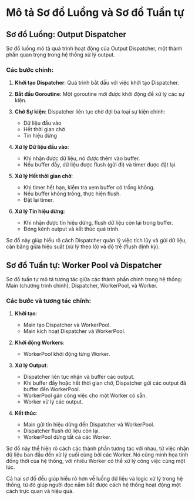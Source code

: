 # Mô tả Sơ đồ Luồng và Sơ đồ Tuần tự

## Sơ đồ Luồng: Output Dispatcher

Sơ đồ luồng mô tả quá trình hoạt động của Output Dispatcher, một thành phần quan trọng trong hệ thống xử lý output.

### Các bước chính:

1. **Khởi tạo Dispatcher**: Quá trình bắt đầu với việc khởi tạo Dispatcher.

2. **Bắt đầu Goroutine**: Một goroutine mới được khởi động để xử lý các sự kiện.

3. **Chờ Sự kiện**: Dispatcher liên tục chờ đợi ba loại sự kiện chính:
   - Dữ liệu đầu vào
   - Hết thời gian chờ
   - Tín hiệu dừng

4. **Xử lý Dữ liệu đầu vào**:
   - Khi nhận được dữ liệu, nó được thêm vào buffer.
   - Nếu buffer đầy, dữ liệu được flush (gửi đi) và timer được đặt lại.

5. **Xử lý Hết thời gian chờ**:
   - Khi timer hết hạn, kiểm tra xem buffer có trống không.
   - Nếu buffer không trống, thực hiện flush.
   - Đặt lại timer.

6. **Xử lý Tín hiệu dừng**:
   - Khi nhận được tín hiệu dừng, flush dữ liệu còn lại trong buffer.
   - Đóng kênh output và kết thúc quá trình.

Sơ đồ này giúp hiểu rõ cách Dispatcher quản lý việc tích lũy và gửi dữ liệu, cân bằng giữa hiệu suất (xử lý theo lô) và độ trễ (flush định kỳ).

## Sơ đồ Tuần tự: Worker Pool và Dispatcher

Sơ đồ tuần tự mô tả tương tác giữa các thành phần chính trong hệ thống: Main (chương trình chính), Dispatcher, WorkerPool, và Worker.

### Các bước và tương tác chính:

1. **Khởi tạo**:
   - Main tạo Dispatcher và WorkerPool.
   - Main kích hoạt Dispatcher và WorkerPool.

2. **Khởi động Workers**:
   - WorkerPool khởi động từng Worker.

3. **Xử lý Output**:
   - Dispatcher liên tục nhận và buffer các output.
   - Khi buffer đầy hoặc hết thời gian chờ, Dispatcher gửi các output đã buffer đến WorkerPool.
   - WorkerPool gán công việc cho một Worker có sẵn.
   - Worker xử lý các output.

4. **Kết thúc**:
   - Main gửi tín hiệu dừng đến Dispatcher và WorkerPool.
   - Dispatcher flush dữ liệu còn lại.
   - WorkerPool dừng tất cả các Worker.

Sơ đồ này thể hiện rõ cách các thành phần tương tác với nhau, từ việc nhận dữ liệu ban đầu đến xử lý cuối cùng bởi các Worker. Nó cũng minh họa tính đồng thời của hệ thống, với nhiều Worker có thể xử lý công việc cùng một lúc.

Cả hai sơ đồ đều giúp hiểu rõ hơn về luồng dữ liệu và logic xử lý trong hệ thống, từ đó giúp người đọc nắm bắt được cách hệ thống hoạt động một cách trực quan và hiệu quả.
